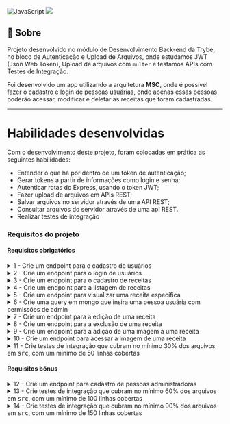 ![JavaScript](https://img.shields.io/badge/javascript-%23323330.svg?style=for-the-badge&logo=javascript&logoColor=%23F7DF1E)
![](https://socialify.git.ci/rafaelgeronimo/trybe-project-cookmaster/image?description=1&descriptionEditable=%5BTrybe%20Project%5D%20Cookmaster&font=Bitter&language=1&owner=1&pattern=Brick%20Wall&theme=Light)

## 📗 Sobre

Projeto desenvolvido no módulo de Desenvolvimento Back-end da Trybe, no bloco de Autenticação e Upload de Arquivos, onde estudamos JWT (Json Web Token), Upload de arquivos com `multer` e testamos APIs com Testes de Integração.

Foi desenvolvido um app utilizando a arquitetura **MSC**, onde é possível fazer o cadastro e login de pessoas usuárias, onde apenas essas pessoas poderão acessar, modificar e deletar as receitas que foram cadastradas.

---

# Habilidades desenvolvidas

Com o desenvolvimento deste projeto, foram colocadas em prática as seguintes habilidades:

- Entender o que há por dentro de um token de autenticação;
- Gerar tokens a partir de informações como login e senha;
- Autenticar rotas do Express, usando o token JWT;
- Fazer upload de arquivos em APIs REST;
- Salvar arquivos no servidor através de uma API REST;
- Consultar arquivos do servidor através de uma api REST.
- Realizar testes de integração

### Requisitos do projeto
#### Requisitos obrigatórios
<details>
  <summary>
    1 - Crie um endpoint para o cadastro de usuários
  </summary>
  <ul>
    <li>
      A rota deve ser (<kbd>/users</kbd>).
    </li>
    <li>
      No banco um usuário precisa ter os campos Email, Senha, Nome e Role.
    </li>
    <li>
      Para criar um usuário através da API, todos os campos são obrigatórios, com exceção do Role.
    </li>
    <li>
      O campo Email deve ser único.
    </li>
    <li>
      Usuários criados através desse endpoint devem ter seu campo Role com o atributo _user_, ou seja, devem ser usuários comuns, e não admins.
    </li>
    <li>
      O body da requisição deve conter o seguinte formato:
      <pre>
        {
          "name": "string",
          "email": "string",
          "password": "string"
        }
      </pre>
    </li>
    <li>
      Não use <kbd>bcrypt</kbd> ou outra biblioteca para encriptar a senha, para que o avaliador funcione corretamente.
    </li>
  </ul>
</details>
<details>
  <summary>
    2 - Crie um endpoint para o login de usuários
  </summary>
  <ul>
    <li>
      A rota deve ser (<kbd>/login</kbd>).
    </li>
    <li>
      A rota deve receber os campos Email e Senha e esses campos devem ser validados no banco de dados.
    </li>
    <li>
      Na configuração do <kbd>JWT</kbd> **não use variáveis de ambientes** para não ter conflito com o avaliador.
    </li>
    <li>
      Um token <kbd>JWT</kbd> deve ser gerado e retornado caso haja sucesso no login. No seu payload deve estar presente o id, email e role do usuário.
    </li>
    <li>
      O body da requisição deve conter o seguinte formato:
      <pre>
        {
          "email": "string",
          "password": "string"
        }
      </pre>
    </li>
  </ul>
</details>
<details>
  <summary>
    3 - Crie um endpoint para o cadastro de receitas
  </summary>
  <ul>
    <li>
      A rota deve ser (<kbd>/recipes</kbd>).
    </li>
    <li>
      A receita só pode ser criada caso o usuário esteja logado e o token <kbd>JWT</kbd> validado.
    </li>
    <li>
      No banco, a receita deve ter os campos Nome, Ingredientes, Modo de preparo, URL da imagem e Id do Autor.
    </li>
    <li>
      Nome, ingredientes e modo de preparo devem ser recebidos no corpo da requisição, com o seguinte formato:
      <pre>
        {
          "name": "string",
          "ingredients": "string",
          "preparation": "string"
        }
      </pre>
    </li>
    <li>
      O campo dos ingredientes pode ser um campo de texto aberto.
    </li>
    <li>
      O campo ID do autor, deve ser preenchido automaticamente com o ID do usuário logado, que deve ser extraído do token JWT.
    </li>
    <li>
      A URL da imagem será preenchida através de outro endpoint
    </li>
  </ul>
</details>
<details>
  <summary>
    4 - Crie um endpoint para a listagem de receitas
  </summary>
  <ul>
    <li>
      A rota deve ser (<kbd>/recipes</kbd>).
    </li>
    <li>
      A rota pode ser acessada por usuários logados ou não
    </li>
  </ul>
</details>
<details>
  <summary>
    5 - Crie um endpoint para visualizar uma receita específica
  </summary>
  <ul>
    <li>
      A rota deve ser (<kbd>/recipes/:id</kbd>).
    </li>
    <li>
      A rota pode ser acessada por usuários logados ou não
    </li>
  </ul>
</details>
<details>
  <summary>
    6 - Crie uma query em mongo que insira uma pessoa usuária com permissões de admin
  </summary>
  <ul>
    <li>
      Crie um arquivo <kbd>seed.js</kbd> na raiz do projeto com uma query do Mongo DB capaz de inserir um usuário na coleção _users_ com os seguintes valores:
      <pre>
        <kbd>{ name: 'admin', email: 'root@email.com', password: 'admin', role: 'admin' }</kbd>
      </pre>
      <strong>Obs.:</strong> Esse usuário tem o poder de criar, deletar, atualizar ou remover qualquer receita, independente de quem a cadastrou. Isso será solicitado ao longo dos próximos requisitos.
    </li>
  </ul>
</details>
<details>
  <summary>
    7 - Crie um endpoint para a edição de uma receita
  </summary>
  <ul>
    <li>
      A rota deve ser (<kbd>/recipes/:id</kbd>).
    </li>
    <li>
      A receita só pode ser atualizada caso o usuário esteja logado e o token <kbd>JWT</kbd> validado.
    </li>
    <li>
      A receita só pode ser atualizada caso pertença ao usuário logado, ou caso esse usuário seja um admin.
    </li>
    <li>
      O corpo da requisição deve receber o seguinte formato:
      <pre>
        {
          "name": "string",
          "ingredients": "string",
          "preparation": "string"
        }
      </pre>
    </li>
  </ul>
</details>
<details>
  <summary>
    8 - Crie um endpoint para a exclusão de uma receita
  </summary>
  <ul>
    <li>
      A rota deve ser (<kbd>/recipes/:id</kbd>).
    </li>
    <li>
      A receita só pode ser excluída caso o usuário esteja logado e o token <kbd>JWT</kbd> validado.
    </li>
    <li>
      A receita só pode ser excluída caso pertença ao usuário logado, ou caso o usuário logado seja um admin.
    </li>
  </ul>
</details>
<details>
  <summary>
    9 - Crie um endpoint para a adição de uma imagem a uma receita
  </summary>
  <ul>
    <li>
      A rota deve ser (<kbd>/recipes/:id/image/</kbd>).
    </li>
    <li>
      A imagem deve ser lida do campo <kbd>image</kbd>.
    </li>
    <li>
      O endpoint deve aceitar requisições no formato <kbd>multipart/form-data</kbd>.
    </li>
    <li>
      A receita só pode ser atualizada caso o usuário esteja logado e o token <kbd>JWT</kbd> validado.
    </li>
    <li>
      A receita só pode ser atualizada caso pertença ao usuário logado ou caso o usuário logado seja admin.
    </li>
    <li>
      O upload da imagem deverá ser feito utilizando o <kbd>Multer</kbd>.
    </li>
    <li>
      O nome do arquivo deve ser o ID da receita, e sua extensão <kbd>.jpeg</kbd>.
    </li>
    <li>
      A URL completa para acessar a imagem através da API deve ser gravada no banco de dados, junto com os dados da receita.
    </li>
  </ul>
</details>
<details>
  <summary>
    10 - Crie um endpoint para acessar a imagem de uma receita
  </summary>
  <ul>
    <li>
      As imagens devem estar disponíveis através da rota <kbd>/images/<id-da-receita>.jpeg</kbd> na API.
    </li>
  </ul>
</details>
<details>
  <summary>
    11 - Crie testes de integração que cubram no mínimo 30% dos arquivos em <kbd>src</kbd>, com um mínimo de 50 linhas cobertas
  </summary>
  <ul>
    <li>
      Os testes de integração devem ser criados na pasta <kbd>./src/integration-tests</kbd>, essa pasta **não pode ser renomeada ou removida**;
    </li>
    <li>
      O arquivo <kbd>change.me.test.js</kbd> pode ser alterado, renomeado ou removido;
    </li>
    <li>
      Os testes devem ser criados usando o instrumental e boas práticas apresentado nos conteúdos de testes do course;
    </li>
    <li>
      Para rodar os testes, utilize o comando <kbd>npm run dev:test</kbd>;
    </li>
    <li>
      Para visualizar a cobertura, utilize o comando <kbd>npm run dev:test:coverage</kbd>;
    </li>
  </ul>
</details>

#### Requisitos bônus
<details>
  <summary>
    12 - Crie um endpoint para cadastro de pessoas administradoras
  </summary>
  <ul>
    <li>
      A rota deve ser (<kbd>/users/admin</kbd>).
    </li>
    <li>
      Só será possível adicionar um admin caso esta ação esteja sendo feita por outro admin, portanto, deve ser validado se há um admin logado.
    </li>
    <li>
      Por padrão, as requisições pra esse endpoint devem adicionar um usuário com a role _admin_.
    </li>
    <li>
      O corpo da requisição deve ter o seguinte formato:
      <pre>
        {
          "name": "string",
          "email": "string",
          "password": "string"
        }
      </pre>
    </li>
  </ul>
</details>
<details>
  <summary>
    13 - Crie testes de integração que cubram no mínimo 60% dos arquivos em <kbd>src</kbd>, com um mínimo de 100 linhas cobertas
  </summary>
  <ul>
    <li>
      Os testes de integração devem ser criados na pasta <kbd>./src/integration-tests</kbd>, essa pasta **não pode ser renomeada ou removida**;
    </li>
    <li>
      O arquivo <kbd>change.me.test.js</kbd> pode ser alterado, renomeado ou removido;
    </li>
    <li>
      Os testes devem ser criados usando o instrumental e boas práticas apresentado nos conteúdos de testes do course;
    </li>
    <li>
      Para rodar os testes, utilize o comando <kbd>npm run dev:test</kbd>;
    </li>
    <li>
      Para visualizar a cobertura, utilize o comando <kbd>npm run dev:test:coverage</kbd>;
    </li>
  </ul>
</details>
<details>
  <summary>
    14 - Crie testes de integração que cubram no mínimo 90% dos arquivos em <kbd>src</kbd>, com um mínimo de 150 linhas cobertas
  </summary>
  <ul>
    <li>
      Os testes de integração devem ser criados na pasta <kbd>./src/integration-tests</kbd>, essa pasta **não pode ser renomeada ou removida**;
    </li>
    <li>
      O arquivo <kbd>change.me.test.js</kbd> pode ser alterado, renomeado ou removido;
    </li>
    <li>
      Os testes devem ser criados usando o instrumental e boas práticas apresentado nos conteúdos de testes do course;
    </li>
    <li>
      Para rodar os testes, utilize o comando <kbd>npm run dev:test</kbd>;
    </li>
    <li>
      Para visualizar a cobertura, utilize o comando <kbd>npm run dev:test:coverage</kbd>;
    </li>
  </ul>
</details>
